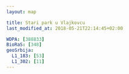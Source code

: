 ```yaml
---
layout: map

title: Stari park u Vlajkovcu
last_modified_at: 2018-05-21T22:14:45+02:00

WDPA: [388833]
BioRaS: [348]
geoSrbija:
  L1_183: [53]
  L1_302: [11]
---
```

